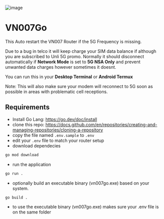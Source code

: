 ![image](https://github.com/user-attachments/assets/5b849dc3-b61c-4e85-ad1a-53f27b040650)


# VN007Go


This Auto restart the VN007 Router if the 5G Frequency is missing. 


Due to a bug in telco it will keep charge your SIM data balance if although you are subscribed to Unli 5G promo. Normally it should disconnect automatically if **Network Mode** is set to **5G NSA Only** and prevent unwanted data charges however sometimes it doesnt. 

You can run this in your **Desktop Terminal** or **Android Termux**

Note: This will also make sure your modem will reconnect to 5G soon as possible in areas with problematic cell receptions.

## Requirements
- Install Go Lang: https://go.dev/doc/install
- clone this repo: https://docs.github.com/en/repositories/creating-and-managing-repositories/cloning-a-repository
- copy the file named `.env.sample` to `.env`
- edit your `.env` file to match your router setup
- download dependecies
```bash
go mod download
```
- run the application
```bash
go run .
```
- optionally build an executable binary (vn007go.exe) based on your system.
```bash
go build .
```
- to use the  executable binary (vn007go.exe) makes sure your .env file is on the same folder



